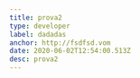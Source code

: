 ```yaml
---
title: prova2
type: developer
label: dadadas
anchor: http://fsdfsd.vom
date: 2020-06-02T12:54:00.513Z
desc: prova2
---
```

